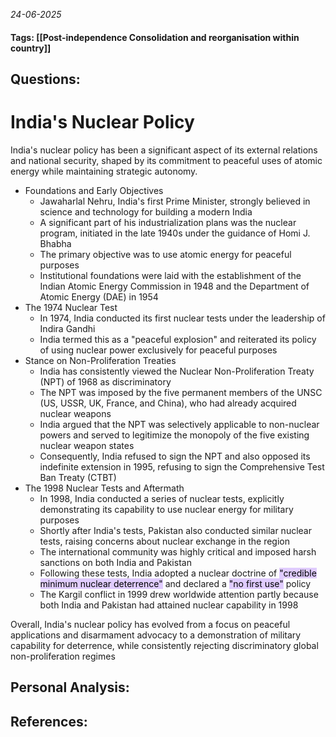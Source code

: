 *24-06-2025*
#### Tags: [[Post-independence Consolidation and reorganisation within country]]


## Questions:



# India's Nuclear Policy

India's nuclear policy has been a significant aspect of its external relations and national security, shaped by its commitment to peaceful uses of atomic energy while maintaining strategic autonomy. 

- Foundations and Early Objectives
	- Jawaharlal Nehru, India's first Prime Minister, strongly believed in science and technology for building a modern India
	- A significant part of his industrialization plans was the nuclear program, initiated in the late 1940s under the guidance of Homi J. Bhabha
	- The primary objective was to use atomic energy for peaceful purposes
	- Institutional foundations were laid with the establishment of the Indian Atomic Energy Commission in 1948 and the Department of Atomic Energy (DAE) in 1954
- The 1974 Nuclear Test
	- In 1974, India conducted its first nuclear tests under the leadership of Indira Gandhi
	- India termed this as a "peaceful explosion" and reiterated its policy of using nuclear power exclusively for peaceful purposes
- Stance on Non-Proliferation Treaties
	- India has consistently viewed the Nuclear Non-Proliferation Treaty (NPT) of 1968 as discriminatory
	- The NPT was imposed by the five permanent members of the UNSC (US, USSR, UK, France, and China), who had already acquired nuclear weapons
	- India argued that the NPT was selectively applicable to non-nuclear powers and served to legitimize the monopoly of the five existing nuclear weapon states
	- Consequently, India refused to sign the NPT and also opposed its indefinite extension in 1995, refusing to sign the Comprehensive Test Ban Treaty (CTBT)
- The 1998 Nuclear Tests and Aftermath
	- In 1998, India conducted a series of nuclear tests, explicitly demonstrating its capability to use nuclear energy for military purposes
	- Shortly after India's tests, Pakistan also conducted similar nuclear tests, raising concerns about nuclear exchange in the region
	- The international community was highly critical and imposed harsh sanctions on both India and Pakistan
	- Following these tests, India adopted a nuclear doctrine of <mark style="background: #D2B3FFA6;">"credible minimum nuclear deterrence"</mark> and declared a <mark style="background: #D2B3FFA6;">"no first use"</mark> policy
	- The Kargil conflict in 1999 drew worldwide attention partly because both India and Pakistan had attained nuclear capability in 1998

Overall, India's nuclear policy has evolved from a focus on peaceful applications and disarmament advocacy to a demonstration of military capability for deterrence, while consistently rejecting discriminatory global non-proliferation regimes


## Personal Analysis:


## References:
